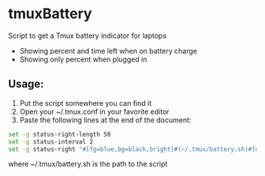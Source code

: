 tmuxBattery
===========

Script to get a Tmux battery indicator for laptops

* Showing percent and time left when on battery charge
* Showing only percent when plugged in

## Usage:
1. Put the script somewhere you can find it
2. Open your ~/.tmux.conf in your favorite editor
3. Paste the following lines at the end of the document: 

```bash
set -g status-right-length 50
set -g status-interval 2                           
set -g status-right "#[fg=blue,bg=black,bright]#(~/.tmux/battery.sh)#[default]"
```

where ~/.tmux/battery.sh is the path to the script
